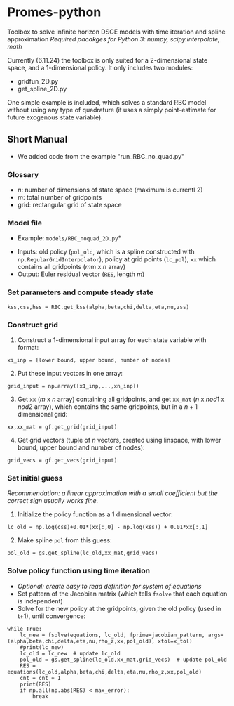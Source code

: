 # Promes-python
Toolbox to solve infinite horizon DSGE models with time iteration and spline approximation
*Required pacakges for Python 3: numpy, scipy.interpolate, math*

Currently (6.11.24) the toolbox is only suited for a 2-dimensional state space, and a 1-dimensional policy. It only includes two modules:
- gridfun_2D.py
- get_spline_2D.py

One simple example is included, which solves a standard RBC model without using any type of quadrature (it uses a simply point-estimate for future exogenous state variable).

## Short Manual
* We added code from the example "run_RBC_no_quad.py" 
### Glossary
- $n$: number of dimensions of state space (maximum is currentl 2)
- $m$: total number of gridpoints
- grid: rectangular grid of state space

### Model file
* Example: `models/RBC_noquad_2D.py`*
- Inputs: old policy (`pol_old`, which is a spline constructed with `np.RegularGridInterpolator`), policy at grid points (`lc_pol`), `xx` which contains all gridpoints ($m$m x $n$ array)
- Output: Euler residual vector (`RES`, length $m$)

### Set parameters and compute steady state
```
kss,css,hss = RBC.get_kss(alpha,beta,chi,delta,eta,nu,zss)
```

### Construct grid
1. Construct a 1-dimensional input array for each state variable with format:
```
xi_inp = [lower bound, upper bound, number of nodes]
```

2. Put these input vectors in one array:
```
grid_input = np.array([x1_inp,...,xn_inp])
```

3. Get `xx` ($m$ x $n$ array) containing all gridpoints, and get `xx_mat` ($n$ x $nod1$ x $nod2$ array), which contains the same gridpoints, but in a $n+1$ dimensional grid:
```
xx,xx_mat = gf.get_grid(grid_input)
```
4. Get grid vectors (tuple of $n$ vectors, created using linspace, with lower bound, upper bound and number of nodes):
```
grid_vecs = gf.get_vecs(grid_input)
```
### Set initial guess
*Recommendation: a linear approximation with a small coefficient but the correct sign usually works fine.*
1. Initialize the policy function as a 1 dimensional vector:
```
lc_old = np.log(css)+0.01*(xx[:,0] - np.log(kss)) + 0.01*xx[:,1]
```
2. Make spline `pol` from this guess:
```
pol_old = gs.get_spline(lc_old,xx_mat,grid_vecs)
```

### Solve policy function using time iteration
- *Optional: create easy to read definition for system of equations* 
- Set pattern of the Jacobian matrix (which tells `fsolve` that each equation is independent)
- Solve for the new policy at the gridpoints, given the old policy (used in t+1), until convergence:
```
while True:
    lc_new = fsolve(equations, lc_old, fprime=jacobian_pattern, args=(alpha,beta,chi,delta,eta,nu,rho_z,xx,pol_old), xtol=x_tol)
    #print(lc_new)
    lc_old = lc_new  # update lc_old
    pol_old = gs.get_spline(lc_old,xx_mat,grid_vecs)  # update pol_old
    RES = equations(lc_old,alpha,beta,chi,delta,eta,nu,rho_z,xx,pol_old)
    cnt = cnt + 1
    print(RES)
    if np.all(np.abs(RES) < max_error):
        break
```





